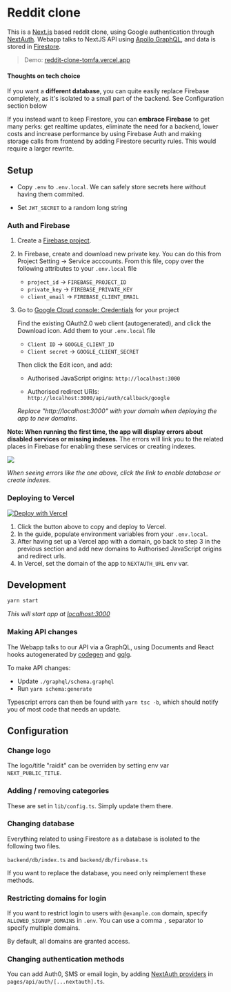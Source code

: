 # Reddit clone

This is a [Next.js](https://nextjs.org/) based reddit clone, using Google
authentication through [NextAuth](https://next-auth.js.org/). Webapp talks to
NextJS API using [Apollo GraphQL](https://www.apollographql.com/), and data is
stored in [Firestore](https://firebase.google.com/docs/firestore).

> Demo: [reddit-clone-tomfa.vercel.app](https://reddit-clone-tomfa.vercel.app/)

#### Thoughts on tech choice

If you want a **different database**, you can quite easily replace Firebase completely, as it's isolated to a small part
of the backend. See Configuration section below

If you instead want to keep Firestore, you can **embrace Firebase** to get many
perks: get realtime updates, eliminate the need for a backend, lower costs
and increase performance by using Firebase Auth and making storage calls from
frontend by adding Firestore security rules. This would require a larger rewrite.

## Setup

- Copy `.env` to `.env.local`. We can safely store secrets here without
  having them commited.

- Set `JWT_SECRET` to a random long string

### Auth and Firebase

1. Create a [Firebase project](https://console.firebase.google.com/).
2. In Firebase, create and download new private key. You can do this from Project Setting
   -> Service acccounts. From this file, copy over the following attributes to your `.env.local` file

   - `project_id` -> `FIREBASE_PROJECT_ID`
   - `private_key` -> `FIREBASE_PRIVATE_KEY`
   - `client_email` -> `FIREBASE_CLIENT_EMAIL`

3. Go to [Google Cloud console: Credentials](https://console.cloud.google.com/apis/credentials) for your project

   Find the existing OAuth2.0 web client (autogenerated), and click the
   Download icon. Add them to your `.env.local` file

   - `Client ID` -> `GOOGLE_CLIENT_ID`
   - `Client secret` -> `GOOGLE_CLIENT_SECRET`

   Then click the Edit icon, and add:

   - Authorised JavaScript origins: `http://localhost:3000`

   - Authorised redirect URIs: `http://localhost:3000/api/auth/callback/google`

   _Replace "http://localhost:3000" with your domain when deploying the app to
   new domains._

**Note: When running the first time, the app will display errors about disabled
services or missing indexes.** The errors will link you to the related places
in Firebase for enabling these services or creating indexes.

![](https://user-images.githubusercontent.com/1502702/136714653-ecdc9c0b-3eb0-4dd8-9b85-8bbba3a6c6ed.png)

_When seeing errors like the one above, click the link to enable database or create indexes._

### Deploying to Vercel

[![Deploy with Vercel](https://vercel.com/button)](https://vercel.com/new/clone?repository-url=https%3A%2F%2Fgithub.com%2Ftomfa%2Freddit-clone&env=NEXTAUTH_URL,GOOGLE_CLIENT_ID,GOOGLE_CLIENT_SECRET,FIREBASE_PROJECT_ID,FIREBASE_CLIENT_EMAIL,FIREBASE_PRIVATE_KEY,JWT_SECRET&project-name=reddit&repo-name=reddit-clone)

1. Click the button above to copy and deploy to Vercel.
2. In the guide, populate environment variables from your `.env.local`.
3. After having set up a Vercel app with a domain, go back to step 3 in the previous
   section and add new domains to Authorised JavaScript origins and redirect urls.
4. In Vercel, set the domain of the app to `NEXTAUTH_URL` env var.

## Development

```bash
yarn start
```

_This will start app at [localhost:3000](http://localhost:3000)_

### Making API changes

The Webapp talks to our API via a GraphQL, using Documents and React hooks
autogenerated by [codegen](https://www.graphql-code-generator.com/) and [gqlg](https://www.npmjs.com/package/gqlg).

To make API changes:

- Update `./graphql/schema.graphql`
- Run `yarn schema:generate`

Typescript errors can then be found with `yarn tsc -b`, which should notify you of
most code that needs an update.

## Configuration

### Change logo

The logo/title "raidit" can be overriden by setting env var `NEXT_PUBLIC_TITLE`.

### Adding / removing categories

These are set in `lib/config.ts`. Simply update them there.

### Changing database

Everything related to using Firestore as a database is isolated to the following
two files.

`backend/db/index.ts` and `backend/db/firebase.ts`

If you want to replace the database, you need only reimplement these methods.

### Restricting domains for login

If you want to restrict login to users with `@example.com` domain, specify
`ALLOWED_SIGNUP_DOMAINS` in `.env`. You can use a comma `,` separator to specify
multiple domains.

By default, all domains are granted access.

### Changing authentication methods

You can add Auth0, SMS or email login, by adding
[NextAuth providers](https://next-auth.js.org/) in `pages/api/auth/[...nextauth].ts`.
